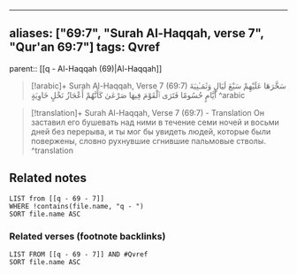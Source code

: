 
---
aliases: ["69:7", "Surah Al-Haqqah, verse 7", "Qur'an 69:7"]
tags: Qvref
---

parent:: [[q - Al-Haqqah (69)|Al-Haqqah]]

> [!arabic]+ Surah Al-Haqqah, Verse 7 (69:7)
> <span class="quran-arabic">سَخَّرَهَا عَلَيْهِمْ سَبْعَ لَيَالٍ وَثَمَـٰنِيَةَ أَيَّامٍ حُسُومًا فَتَرَى ٱلْقَوْمَ فِيهَا صَرْعَىٰ كَأَنَّهُمْ أَعْجَازُ نَخْلٍ خَاوِيَةٍ</span>
^arabic

> [!translation]+ Surah Al-Haqqah, Verse 7 (69:7) - Translation
> Он заставил его бушевать над ними в течение семи ночей и восьми дней без перерыва, и ты мог бы увидеть людей, которые были повержены, словно рухнувшие сгнившие пальмовые стволы.
^translation



## Related notes
```dataview
LIST from [[q - 69 - 7]]
WHERE !contains(file.name, "q - ")
SORT file.name ASC
```

### Related verses (footnote backlinks)
```dataview
LIST FROM [[q - 69 - 7]] AND #Qvref
SORT file.name ASC
```

